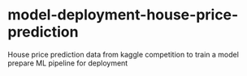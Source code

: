 # model-deployment-house-price-prediction
House price prediction data from kaggle competition to train a model prepare ML pipeline for deployment
